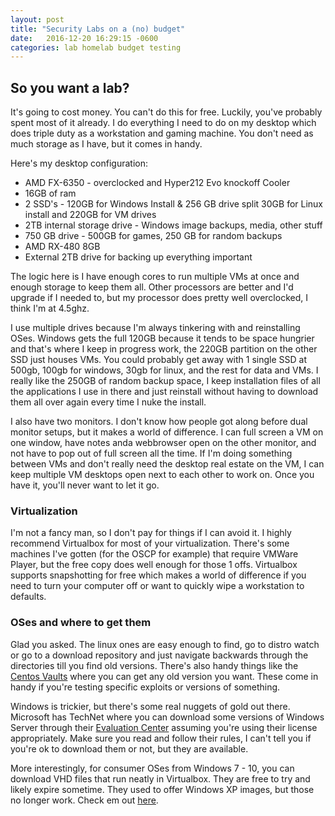 ```yaml
---
layout: post
title: "Security Labs on a (no) budget"
date:   2016-12-20 16:29:15 -0600
categories: lab homelab budget testing
---
```


## So you want a lab?

It's going to cost money. You can't do this for free. Luckily, you've probably spent most of it already. I do everything I need to do on my desktop which does triple duty as a workstation and gaming machine. You don't need as much storage as I have, but it comes in handy.  



Here's my desktop configuration:

* AMD FX-6350 - overclocked and Hyper212 Evo knockoff Cooler
* 16GB of ram
* 2 SSD's - 120GB for Windows Install & 256 GB drive split 30GB for Linux install and 220GB for VM drives
* 2TB internal storage drive - Windows image backups, media, other stuff
* 750 GB drive - 500GB for games, 250 GB for random backups
* AMD RX-480 8GB
* External 2TB drive for backing up everything important

The logic here is I have enough cores to run multiple VMs at once and enough storage to keep them all. Other processors are better and I'd upgrade if I needed to, but my processor does pretty well overclocked, I think I'm at 4.5ghz. 

I use multiple drives because I'm always tinkering with and reinstalling OSes. Windows gets the full 120GB because it tends to be space hungrier and that's where I keep in progress work, the 220GB partition on the other SSD just houses VMs. You could probably get away with 1 single SSD at 500gb, 100gb for windows, 30gb for linux, and the rest for data and VMs. I really like the 250GB of random backup space, I keep installation files of all the applications I use in there and just reinstall without having to download them all over again every time I nuke the install.  

I also have two monitors. I don't know how people got along before dual monitor setups, but it makes a world of difference. I can full screen a VM on one window, have notes anda  webbrowser open on the other monitor, and not have to pop out of full screen all the time. If I'm doing something between VMs and don't really need the desktop real estate on the VM, I can keep multiple VM desktops open next to each other to work on. Once you have it, you'll never want to let it go. 

### Virtualization

I'm not a fancy man, so I don't pay for things if I can avoid it. I highly recommend Virtualbox for most of your virtualization. There's some machines I've gotten (for the OSCP for example) that require VMWare Player, but the free copy does well enough for those 1 offs. Virtualbox supports snapshotting for free which makes a world of difference if you need to turn your computer off or want to quickly wipe a workstation to defaults.

### OSes and where to get them

Glad you asked. The linux ones are easy enough to find, go to distro watch or go to a download repository and just navigate backwards through the directories till you find old versions. There's also handy things like the [Centos Vaults](http://vault.centos.org/) where you can get any old version you want. These come in handy if you're testing specific exploits or versions of something. 

Windows is trickier, but there's some real nuggets of gold out there. Microsoft has TechNet where you can download some versions of Windows Server through their [Evaluation Center](https://www.microsoft.com/en-us/evalcenter/evaluate-windows-server-2012-r2) assuming you're using their license appropriately. Make sure you read and follow their rules, I can't tell you if you're ok to download them or not, but they are available.

More interestingly, for consumer OSes from Windows 7 - 10, you can download VHD files that run neatly in Virtualbox. They are free to try and likely expire sometime. They used to offer Windows XP images, but those no longer work. Check em out [here](https://developer.microsoft.com/en-us/microsoft-edge/tools/vms/).


